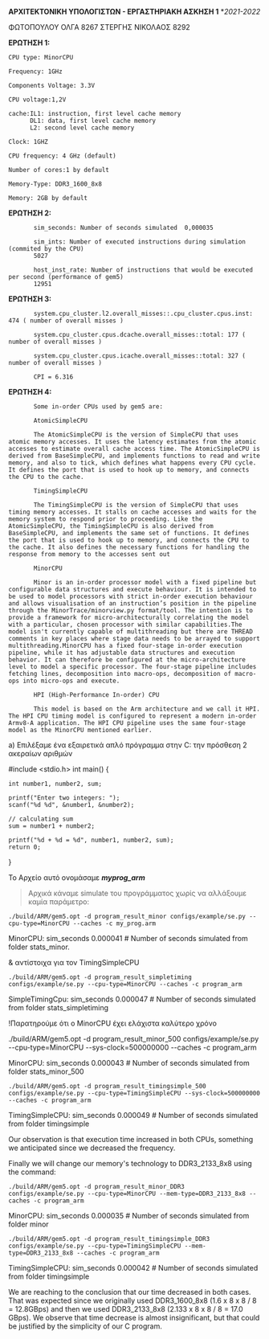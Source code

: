  **ΑΡΧΙΤΕΚΤΟΝΙΚΗ ΥΠΟΛΟΓΙΣΤΩΝ - ΕΡΓΑΣΤΗΡΙΑΚΗ ΑΣΚΗΣΗ 1**
            **2021-2022* 
 
 ΦΩΤΟΠΟΥΛΟΥ ΟΛΓΑ   8267
 ΣΤΕΡΓΗΣ ΝΙΚΟΛΑΟΣ 8292
 
 
 **ΕΡΩΤΗΣΗ 1:**

    CPU type: MinorCPU

    Frequency: 1GHz

    Components Voltage: 3.3V

    CPU voltage:1,2V

    cache:IL1: instruction, first level cache memory 
          DL1: data, first level cache memory
          L2: second level cache memory 
          
    Clock: 1GHZ
    
    CPU frequency: 4 GHz (default)

    Number of cores:1 by default

    Memory-Type: DDR3_1600_8x8

    Memory: 2GB by default

**ΕΡΩΤΗΣΗ 2:**

           sim_seconds: Number of seconds simulated  0,000035                                                                                                    

           sim_ints: Number of executed instructions during simulation (commited by the CPU) 
           5027

           host_inst_rate: Number of instructions that would be executed per second (performance of gem5)
           12951

**ΕΡΩΤΗΣΗ 3:** 

           system.cpu_cluster.l2.overall_misses::.cpu_cluster.cpus.inst: 474 ( number of overall misses )

           system.cpu_cluster.cpus.dcache.overall_misses::total: 177 ( number of overall misses )

           system.cpu_cluster.cpus.icache.overall_misses::total: 327 ( number of overall misses )

           CPI = 6.316

**ΕΡΩΤΗΣΗ 4:**

           Some in-order CPUs used by gem5 are:

           AtomicSimpleCPU

           The AtomicSimpleCPU is the version of SimpleCPU that uses atomic memory accesses. It uses the latency estimates from the atomic accesses to estimate overall cache access time. The AtomicSimpleCPU is derived from BaseSimpleCPU, and implements functions to read and write memory, and also to tick, which defines what happens every CPU cycle. It defines the port that is used to hook up to memory, and connects the CPU to the cache.

           TimingSimpleCPU

           The TimingSimpleCPU is the version of SimpleCPU that uses timing memory accesses. It stalls on cache accesses and waits for the memory system to respond prior to proceeding. Like the AtomicSimpleCPU, the TimingSimpleCPU is also derived from BaseSimpleCPU, and implements the same set of functions. It defines the port that is used to hook up to memory, and connects the CPU to the cache. It also defines the necessary functions for handling the response from memory to the accesses sent out

           MinorCPU

           Minor is an in-order processor model with a fixed pipeline but configurable data structures and execute behaviour. It is intended to be used to model processors with strict in-order execution behaviour and allows visualisation of an instruction’s position in the pipeline through the MinorTrace/minorview.py format/tool. The intention is to provide a framework for micro-architecturally correlating the model with a particular, chosen processor with similar capabilities.The model isn't currently capable of multithreading but there are THREAD comments in key places where stage data needs to be arrayed to support multithreading.MinorCPU has a fixed four-stage in-order execution pipeline, while it has adjustable data structures and execution behavior. It can therefore be configured at the micro-architecture level to model a specific processor. The four-stage pipeline includes fetching lines, decomposition into macro-ops, decomposition of macro-ops into micro-ops and execute.

           HPI (High-Performance In-order) CPU

           This model is based on the Arm architecture and we call it HPI. The HPI CPU timing model is configured to represent a modern in-order Armv8-A application. The HPI CPU pipeline uses the same four-stage model as the MinorCPU mentioned earlier.


a) Επιλέξαμε ένα εξαιρετικά απλό πρόγραμμα στην C: την πρόσθεση 2 ακεραίων αριθμών 

#include <stdio.h>
int main() {    

    int number1, number2, sum;
    
    printf("Enter two integers: ");
    scanf("%d %d", &number1, &number2);

    // calculating sum
    sum = number1 + number2;      
    
    printf("%d + %d = %d", number1, number2, sum);
    return 0;
}

Το Αρχείο αυτό ονομάσαμε _**myprog_arm**_ 

>Αρχικά κάναμε simulate του προγράμματος χωρίς να αλλάξουμε καμία παράμετρο:

    ./build/ARM/gem5.opt -d program_result_minor configs/example/se.py --cpu-type=MinorCPU --caches -c my_prog.arm  

MinorCPU: sim_seconds 0.000041 # Number of seconds simulated from folder stats_minor.

& αντίστοιχα για τον TimingSimpleCPU 

    ./build/ARM/gem5.opt -d program_result_simpletiming configs/example/se.py --cpu-type=MinorCPU --caches -c program_arm

SimpleTimingCpu: sim_seconds 0.000047 # Number of seconds simulated from folder stats_simpletiming 

!Παρατηρούμε ότι ο ΜinorCPU έχει ελάχιστα καλύτερο χρόνο






./build/ARM/gem5.opt -d program_result_minor_500 configs/example/se.py --cpu-type=MinorCPU --sys-clock=500000000 --caches -c program_arm

MinorCPU: sim_seconds 0.000043 # Number of seconds simulated from folder stats_minor_500

    ./build/ARM/gem5.opt -d program_result_timingsimple_500 configs/example/se.py --cpu-type=TimingSimpleCPU --sys-clock=500000000 --caches -c program_arm

TimingSimpleCPU: sim_seconds 0.000049 # Number of seconds simulated from folder timingsimple

Our observation is that execution time increased in both CPUs, something we anticipated since we decreased the frequency.

Finally we will change our memory's technology to DDR3_2133_8x8 using the command:

    ./build/ARM/gem5.opt -d program_result_minor_DDR3 configs/example/se.py --cpu-type=MinorCPU --mem-type=DDR3_2133_8x8 --caches -c program_arm

MinorCPU: sim_seconds 0.000035 # Number of seconds simulated from folder minor

    ./build/ARM/gem5.opt -d program_result_timingsimple_DDR3 configs/example/se.py --cpu-type=TimingSimpleCPU --mem-type=DDR3_2133_8x8 --caches -c program_arm

TimingSimpleCPU: sim_seconds 0.000042 # Number of seconds simulated from folder timingsimple

We are reaching to the conclusion that our time decreased in both cases. That was expected since we originally used DDR3_1600_8x8 (1.6 x 8 x 8 / 8 = 12.8GBps) and then we used DDR3_2133_8x8 (2.133 x 8 x 8 / 8 = 17.0 GBps). We observe that time decrease is almost insignificant, but that could be justified by the simplicity of our C program.

